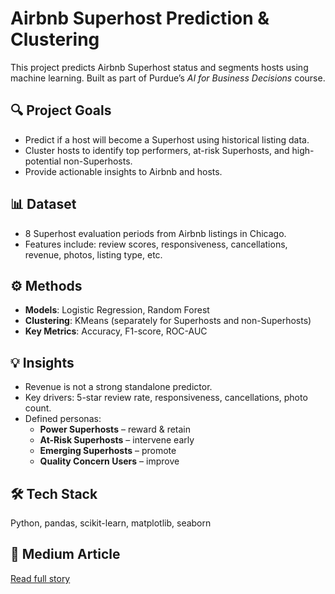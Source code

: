 # Airbnb Superhost Prediction & Clustering

This project predicts Airbnb Superhost status and segments hosts using machine learning. Built as part of Purdue’s *AI for Business Decisions* course.

## 🔍 Project Goals
- Predict if a host will become a Superhost using historical listing data.
- Cluster hosts to identify top performers, at-risk Superhosts, and high-potential non-Superhosts.
- Provide actionable insights to Airbnb and hosts.

## 📊 Dataset
- 8 Superhost evaluation periods from Airbnb listings in Chicago.
- Features include: review scores, responsiveness, cancellations, revenue, photos, listing type, etc.

## ⚙️ Methods
- **Models**: Logistic Regression, Random Forest
- **Clustering**: KMeans (separately for Superhosts and non-Superhosts)
- **Key Metrics**: Accuracy, F1-score, ROC-AUC

## 💡 Insights
- Revenue is not a strong standalone predictor.
- Key drivers: 5-star review rate, responsiveness, cancellations, photo count.
- Defined personas:
  - **Power Superhosts** – reward & retain
  - **At-Risk Superhosts** – intervene early
  - **Emerging Superhosts** – promote
  - **Quality Concern Users** – improve

## 🛠 Tech Stack
Python, pandas, scikit-learn, matplotlib, seaborn

## 📖 Medium Article
[Read full story](https://medium.com/p/2e0331681afa)
